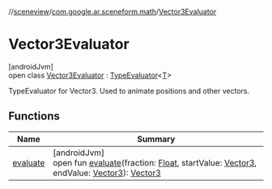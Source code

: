 //[sceneview](../../../index.md)/[com.google.ar.sceneform.math](../index.md)/[Vector3Evaluator](index.md)

# Vector3Evaluator

[androidJvm]\
open class [Vector3Evaluator](index.md) : [TypeEvaluator](https://developer.android.com/reference/kotlin/android/animation/TypeEvaluator.html)&lt;[T](https://developer.android.com/reference/kotlin/android/animation/TypeEvaluator.html)&gt; 

TypeEvaluator for Vector3. Used to animate positions and other vectors.

## Functions

| Name | Summary |
|---|---|
| [evaluate](evaluate.md) | [androidJvm]<br>open fun [evaluate](evaluate.md)(fraction: [Float](https://kotlinlang.org/api/latest/jvm/stdlib/kotlin/-float/index.html), startValue: [Vector3](../-vector3/index.md), endValue: [Vector3](../-vector3/index.md)): [Vector3](../-vector3/index.md) |
